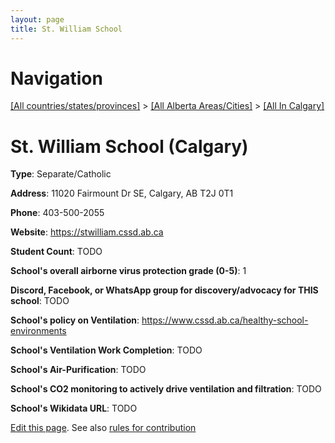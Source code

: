 ```yaml
---
layout: page
title: St. William School
---
```

# Navigation

[[All countries/states/provinces]](../../..) > [[All Alberta Areas/Cities]](../..) > [[All In Calgary]](..)

# St. William School (Calgary)

**Type**: Separate/Catholic

**Address**: 11020 Fairmount Dr SE, Calgary, AB T2J 0T1

**Phone**: 403-500-2055

**Website**: <https://stwilliam.cssd.ab.ca>

**Student Count**: TODO

**School's overall airborne virus protection grade (0-5)**: 1

**Discord, Facebook, or WhatsApp group for discovery/advocacy for THIS school**: TODO

**School's policy on Ventilation**: <https://www.cssd.ab.ca/healthy-school-environments>

**School's Ventilation Work Completion**: TODO

**School's Air-Purification**: TODO

**School's CO2 monitoring to actively drive ventilation and filtration**: TODO

**School's Wikidata URL**: TODO


[Edit this page](https://github.com/ventilate-schools/AB/edit/main/./Calgary/St._William_School.md). See also [rules for contribution](../../../contribution-rules/)